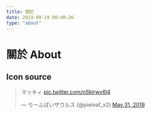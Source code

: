 ```yaml
---
title: 關於
date: 2019-09-19 00:40:26
type: "about"
---
```

# 關於 About

## Icon source

<blockquote class="twitter-tweet"><p lang="ja" dir="ltr">マッキィ <a href="https://t.co/nSklrwv6l4">pic.twitter.com/nSklrwv6l4</a></p>&mdash; りーふぱいザウルス (@pieleaf_x2) <a href="https://twitter.com/pieleaf_x2/status/1134359242511486976?ref_src=twsrc%5Etfw">May 31, 2019</a></blockquote> <script async src="https://platform.twitter.com/widgets.js" charset="utf-8"></script>
